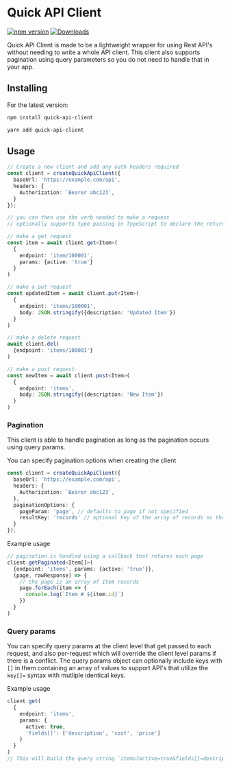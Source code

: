 # Quick API Client

[![npm version](https://img.shields.io/npm/v/quick-api-client)](https://www.npmjs.com/package/quick-api-client)
[![Downloads](https://img.shields.io/npm/dm/quick-api-client)](https://www.npmjs.com/package/quick-api-client)

Quick API Client is made to be a lightweight wrapper for using Rest API's without needing to write a whole API client. This client also supports pagination using query parameters so you do not need to handle that in your app.

## Installing

For the latest version:

```bash
npm install quick-api-client
```

```bash
yarn add quick-api-client
```

## Usage

```typescript
// Create a new client and add any auth headers required
const client = createQuickApiClient({
  baseUrl: 'https://example.com/api',
  headers: {
    Authorization: `Bearer abc123`,
  }
});

// you can then use the verb needed to make a request
// optionally supports type passing in TypeScript to declare the return type

// make a get request
const item = await client.get<Item>(
  {
    endpoint: 'item/100001',
    params: {active: 'true'}
  }
)

// make a put request
const updatedItem = await client.put<Item>(
  {
    endpoint: 'items/100001',
    body: JSON.stringify({description: 'Updated Item'})
  }
)

// make a delete request
await client.del(
  {endpoint: 'items/100001'}
)

// make a post request
const newItem = await client.post<Item>(
  {
    endpoint: 'items',
    body: JSON.stringify({description: 'New Item'})
  }
)
```

### Pagination

This client is able to handle pagination as long as the pagination occurs using query params.

You can specify pagination options when creating the client

```typescript
const client = createQuickApiClient({
  baseUrl: 'https://example.com/api',
  headers: {
    Authorization: `Bearer abc123`,
  },
  paginationOptions: {
    pageParam: 'page', // defaults to page if not specified
    resultKey: 'records' // optional key of the array of records so they can be extracted and passed directly
  }
});
```

Example usage

```typescript
// pagination is handled using a callback that returns each page
client.getPaginated<Item[]>(
  {endpoint: 'items', params: {active: 'true'}},
  (page, rawResponse) => {
    // the page is an array of Item records
    page.forEach(item => {
      console.log(`Item # ${item.id}`)
    })
  }
)
```

### Query params

You can specify query params at the client level that get passed to each request, and also per-request which will override the client level params if there is a conflict. The query params object can optionally include keys with `[]` in them containing an array of values to support API's that utilize the `key[]=` syntax with mutliple identical keys.

Example usage

```typescript
client.get(
  {
    endpoint: 'items',
    params: {
      active: true,
      'fields[]': ['description', 'cost', 'price']
    }
  }
)
// This will build the query string `items?active=true&fields[]=description&fields[]=cost&fields[]=price`

```

